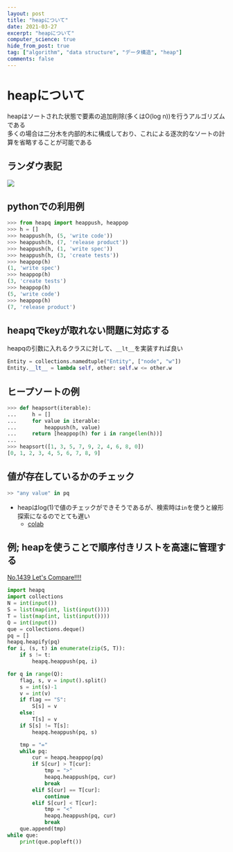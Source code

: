 ```yaml
---
layout: post
title: "heapについて"
date: 2021-03-27
excerpt: "heapについて"
computer_science: true
hide_from_post: true
tag: ["algorithm", "data structure", "データ構造", "heap"]
comments: false
---
```


# heapについて
heapはソートされた状態で要素の追加削除(多くはO(log n))を行うアルゴリズムである  
多くの場合は二分木を内部的木に構成しており、これによる逐次的なソートの計算を省略することが可能である  

## ランダウ表記
<div>
  <img src="https://user-images.githubusercontent.com/4949982/112731480-d3600700-8f7a-11eb-8984-b83073966072.png">
</div>

## pythonでの利用例

```python
>>> from heapq import heappush, heappop
>>> h = []
>>> heappush(h, (5, 'write code'))
>>> heappush(h, (7, 'release product'))
>>> heappush(h, (1, 'write spec'))
>>> heappush(h, (3, 'create tests'))
>>> heappop(h)
(1, 'write spec')
>>> heappop(h)
(3, 'create tests')
>>> heappop(h)
(5, 'write code')
>>> heappop(h)
(7, 'release product')
```

## heapqでkeyが取れない問題に対応する

heapqの引数に入れるクラスに対して、`__lt__`を実装すれば良い  

```python
Entity = collections.namedtuple("Entity", ["node", "w"])
Entity.__lt__ = lambda self, other: self.w <= other.w
```

## ヒープソートの例

```python
>>> def heapsort(iterable):
...     h = []
...     for value in iterable:
...         heappush(h, value)
...     return [heappop(h) for i in range(len(h))]
...
>>> heapsort([1, 3, 5, 7, 9, 2, 4, 6, 8, 0])
[0, 1, 2, 3, 4, 5, 6, 7, 8, 9]
```

## 値が存在しているかのチェック

```python
>> "any value" in pq
```
 - heapはlog(1)で値のチェックができそうであるが、検索時は`in`を使うと線形探索になるのでとても遅い
   - [colab](https://colab.research.google.com/drive/1tYihDe7bjPLb9GhyAH9AGGwKp51d4R6I?usp=sharing) 

## 例; heapを使うことで順序付きリストを高速に管理する  

[No.1439 Let's Compare!!!!](https://yukicoder.me/problems/no/1439)

```python
import heapq
import collections
N = int(input())
S = list(map(int, list(input())))
T = list(map(int, list(input())))
Q = int(input())
que = collections.deque()
pq = []
heapq.heapify(pq)
for i, (s, t) in enumerate(zip(S, T)):
    if s != t:
        heapq.heappush(pq, i)

for q in range(Q):
    flag, s, v = input().split()
    s = int(s)-1
    v = int(v)
    if flag == "S":
        S[s] = v
    else:
        T[s] = v
    if S[s] != T[s]:
        heapq.heappush(pq, s)

    tmp = "="
    while pq:
        cur = heapq.heappop(pq)
        if S[cur] > T[cur]:
            tmp = ">"
            heapq.heappush(pq, cur)
            break
        elif S[cur] == T[cur]:
            continue
        elif S[cur] < T[cur]:
            tmp = "<"
            heapq.heappush(pq, cur)
            break
    que.append(tmp)
while que:
    print(que.popleft())
```
